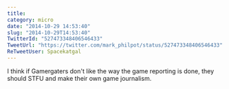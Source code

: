 ```yaml
---
title: 
category: micro
date: "2014-10-29 14:53:40"
slug: "2014-10-29T14:53:40"
TwitterId: "527473348406546433"
TweetUrl: "https://twitter.com/mark_philpot/status/527473348406546433"
ReTweetUser: Spacekatgal
---
```


<i class="fa fa-retweet" aria-hidden="true"></i> I think if Gamergaters don't
like the way the game reporting is done, they should STFU and make their own
game journalism.
